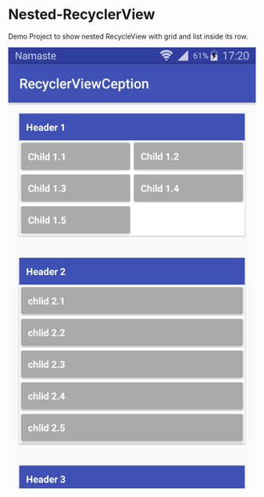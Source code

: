# Nested-RecyclerView
Demo Project to show nested RecycleView with grid and list inside its  row.

![ScreenShot](https://github.com/krishnalalstha/Nested-RecyclerView/blob/master/device-2017-09-19-172113.png)
